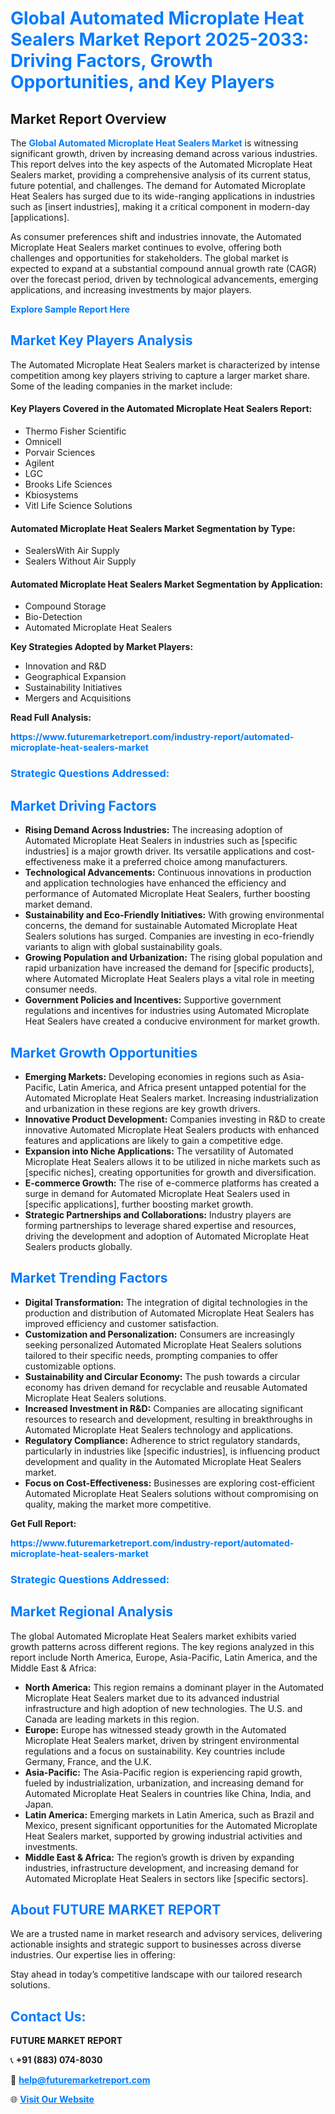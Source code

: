 <h1 style="color: #007BFF;">Global Automated Microplate Heat Sealers Market Report 2025-2033: Driving Factors, Growth Opportunities, and Key Players</h1>

<section id="overview">
<h2>Market Report Overview</h2>
<p>The <a href="https://www.futuremarketreport.com/industry-report/automated-microplate-heat-sealers-market" style="color: #007BFF; text-decoration: none;"><strong>Global Automated Microplate Heat Sealers Market</strong></a> is witnessing significant growth, driven by increasing demand across various industries. This report delves into the key aspects of the Automated Microplate Heat Sealers market, providing a comprehensive analysis of its current status, future potential, and challenges. The demand for Automated Microplate Heat Sealers has surged due to its wide-ranging applications in industries such as [insert industries], making it a critical component in modern-day [applications].</p>
<p>As consumer preferences shift and industries innovate, the Automated Microplate Heat Sealers market continues to evolve, offering both challenges and opportunities for stakeholders. The global market is expected to expand at a substantial compound annual growth rate (CAGR) over the forecast period, driven by technological advancements, emerging applications, and increasing investments by major players.</p>
</section>

<section id="overview">
<p><a href="https://www.futuremarketreport.com/request-sample/reportId=122853" style="color: #007BFF; text-decoration: none;"><strong>Explore Sample Report Here</strong></a></p>
</section>

<section id="key-players">
<h2 style="color: #007BFF;">Market Key Players Analysis</h2>
<p>The Automated Microplate Heat Sealers market is characterized by intense competition among key players striving to capture a larger market share. Some of the leading companies in the market include:</p>
<h4>Key Players Covered in the Automated Microplate Heat Sealers Report:</h4>
<ul><li>Thermo Fisher Scientific</li><li>Omnicell</li><li>Porvair Sciences</li><li>Agilent</li><li>LGC</li><li>Brooks Life Sciences</li><li>Kbiosystems</li><li>Vitl Life Science Solutions</li></ul>
<h4>Automated Microplate Heat Sealers Market Segmentation by Type:</h4>
<ul><li>SealersWith Air Supply</li><li>Sealers Without Air Supply</li></ul>

<h4>Automated Microplate Heat Sealers Market Segmentation by Application:</h4>
<ul><li>Compound Storage</li><li>Bio-Detection</li><li>Automated Microplate Heat Sealers</li></ul>
<p><strong>Key Strategies Adopted by Market Players:</strong></p>
<ul>
<li>Innovation and R&D</li>
<li>Geographical Expansion</li>
<li>Sustainability Initiatives</li>
<li>Mergers and Acquisitions</li>
</ul>
</section>

<section>
<p><strong>Read Full Analysis: </strong></p><a href="https://www.futuremarketreport.com/industry-report/automated-microplate-heat-sealers-market" style="color: #007BFF; text-decoration: none;"><strong>https://www.futuremarketreport.com/industry-report/automated-microplate-heat-sealers-market</strong></a>
<h3 style="color: #007BFF;">Strategic Questions Addressed:</h3>
</section>

<section id="driving-factors">
<h2 style="color: #007BFF;">Market Driving Factors</h2>
<ul>
<li><strong>Rising Demand Across Industries:</strong> The increasing adoption of Automated Microplate Heat Sealers in industries such as [specific industries] is a major growth driver. Its versatile applications and cost-effectiveness make it a preferred choice among manufacturers.</li>
<li><strong>Technological Advancements:</strong> Continuous innovations in production and application technologies have enhanced the efficiency and performance of Automated Microplate Heat Sealers, further boosting market demand.</li>
<li><strong>Sustainability and Eco-Friendly Initiatives:</strong> With growing environmental concerns, the demand for sustainable Automated Microplate Heat Sealers solutions has surged. Companies are investing in eco-friendly variants to align with global sustainability goals.</li>
<li><strong>Growing Population and Urbanization:</strong> The rising global population and rapid urbanization have increased the demand for [specific products], where Automated Microplate Heat Sealers plays a vital role in meeting consumer needs.</li>
<li><strong>Government Policies and Incentives:</strong> Supportive government regulations and incentives for industries using Automated Microplate Heat Sealers have created a conducive environment for market growth.</li>
</ul>
</section>

<section id="growth-opportunities">
<h2 style="color: #007BFF;">Market Growth Opportunities</h2>
<ul>
<li><strong>Emerging Markets:</strong> Developing economies in regions such as Asia-Pacific, Latin America, and Africa present untapped potential for the Automated Microplate Heat Sealers market. Increasing industrialization and urbanization in these regions are key growth drivers.</li>
<li><strong>Innovative Product Development:</strong> Companies investing in R&D to create innovative Automated Microplate Heat Sealers products with enhanced features and applications are likely to gain a competitive edge.</li>
<li><strong>Expansion into Niche Applications:</strong> The versatility of Automated Microplate Heat Sealers allows it to be utilized in niche markets such as [specific niches], creating opportunities for growth and diversification.</li>
<li><strong>E-commerce Growth:</strong> The rise of e-commerce platforms has created a surge in demand for Automated Microplate Heat Sealers used in [specific applications], further boosting market growth.</li>
<li><strong>Strategic Partnerships and Collaborations:</strong> Industry players are forming partnerships to leverage shared expertise and resources, driving the development and adoption of Automated Microplate Heat Sealers products globally.</li>
</ul>
</section>

<section id="trending-factors">
<h2 style="color: #007BFF;">Market Trending Factors</h2>
<ul>
<li><strong>Digital Transformation:</strong> The integration of digital technologies in the production and distribution of Automated Microplate Heat Sealers has improved efficiency and customer satisfaction.</li>
<li><strong>Customization and Personalization:</strong> Consumers are increasingly seeking personalized Automated Microplate Heat Sealers solutions tailored to their specific needs, prompting companies to offer customizable options.</li>
<li><strong>Sustainability and Circular Economy:</strong> The push towards a circular economy has driven demand for recyclable and reusable Automated Microplate Heat Sealers solutions.</li>
<li><strong>Increased Investment in R&D:</strong> Companies are allocating significant resources to research and development, resulting in breakthroughs in Automated Microplate Heat Sealers technology and applications.</li>
<li><strong>Regulatory Compliance:</strong> Adherence to strict regulatory standards, particularly in industries like [specific industries], is influencing product development and quality in the Automated Microplate Heat Sealers market.</li>
<li><strong>Focus on Cost-Effectiveness:</strong> Businesses are exploring cost-efficient Automated Microplate Heat Sealers solutions without compromising on quality, making the market more competitive.</li>
</ul>
</section>

<section>
<p><strong>Get Full Report: </strong></p><a href="https://www.futuremarketreport.com/industry-report/automated-microplate-heat-sealers-market" style="color: #007BFF; text-decoration: none;"><strong>https://www.futuremarketreport.com/industry-report/automated-microplate-heat-sealers-market</strong></a>
<h3 style="color: #007BFF;">Strategic Questions Addressed:</h3>
</section>


<section id="regional-analysis">
<h2 style="color: #007BFF;">Market Regional Analysis</h2>
<p>The global Automated Microplate Heat Sealers market exhibits varied growth patterns across different regions. The key regions analyzed in this report include North America, Europe, Asia-Pacific, Latin America, and the Middle East & Africa:</p>
<ul>
<li><strong>North America:</strong> This region remains a dominant player in the Automated Microplate Heat Sealers market due to its advanced industrial infrastructure and high adoption of new technologies. The U.S. and Canada are leading markets in this region.</li>
<li><strong>Europe:</strong> Europe has witnessed steady growth in the Automated Microplate Heat Sealers market, driven by stringent environmental regulations and a focus on sustainability. Key countries include Germany, France, and the U.K.</li>
<li><strong>Asia-Pacific:</strong> The Asia-Pacific region is experiencing rapid growth, fueled by industrialization, urbanization, and increasing demand for Automated Microplate Heat Sealers in countries like China, India, and Japan.</li>
<li><strong>Latin America:</strong> Emerging markets in Latin America, such as Brazil and Mexico, present significant opportunities for the Automated Microplate Heat Sealers market, supported by growing industrial activities and investments.</li>
<li><strong>Middle East & Africa:</strong> The region’s growth is driven by expanding industries, infrastructure development, and increasing demand for Automated Microplate Heat Sealers in sectors like [specific sectors].</li>
</ul>
</section>

<footer>
<h2 style="color: #007BFF;">About FUTURE MARKET REPORT</h2>
<p>We are a trusted name in market research and advisory services, delivering actionable insights and strategic support to businesses across diverse industries. Our expertise lies in offering:</p>

<p>Stay ahead in today’s competitive landscape with our tailored research solutions.</p>

<h2 style="color: #007BFF;">Contact Us:</h2>
<p><strong>FUTURE MARKET REPORT</strong></p>
<p>📞 <strong>+91 (883) 074-8030</strong></p>
<p>📧 <strong><a href="mailto:help@futuremarketreport.com" style="color: #007BFF;">help@futuremarketreport.com</a></strong></p>
<p>🌐 <strong><a href="https://www.futuremarketreport.com/" style="color: #007BFF;">Visit Our Website</a></strong></p>
</footer>